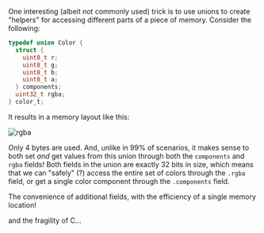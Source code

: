 One interesting (albeit not commonly used) trick is to use unions to create "helpers" for accessing different parts of a piece of memory. Consider the following:

```c
typedef union Color {
  struct {
    uint8_t r;
    uint8_t g;
    uint8_t b;
    uint8_t a;
  } components;
  uint32_t rgba;
} color_t;
```

It results in a memory layout like this:

![rgba](https://storage.googleapis.com/qvault-webapp-dynamic-assets/course_assets/su7cGjT.png)

Only 4 bytes are used. And, unlike in 99% of scenarios, it makes sense to both set _and_ get values from this union through both the `components` and `rgba` fields! Both fields in the union are exactly 32 bits in size, which means that we can "safely" (?) access the entire set of colors through the `.rgba` field, or get a single color component through the `.components` field.

The convenience of additional fields, with the efficiency of a single memory location!

and the fragility of C...